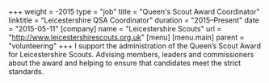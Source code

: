 +++
weight = -2015
type = "job"
title = "Queen's Scout Award Coordinator"
linktitle = "Leicestershire QSA Coordinator"
duration = "2015–Present"
date = "2015-05-11"
[company]
  name = "Leicestershire Scouts"
  url = "http://www.leicestershirescouts.org.uk"
[menu]
  [menu.main]
    parent = "volunteering"
+++
I support the administration of the Queen’s Scout Award for Leicestershire Scouts. Advising members, leaders and commissioners about the award and helping to ensure that candidates meet the strict standards.
